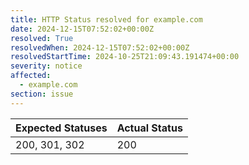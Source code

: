 ```yaml
---
title: HTTP Status resolved for example.com
date: 2024-12-15T07:52:02+00:00Z
resolved: True
resolvedWhen: 2024-12-15T07:52:02+00:00Z
resolvedStartTime: 2024-10-25T21:09:43.191474+00:00
severity: notice
affected:
  - example.com
section: issue
---
```


| Expected Statuses | Actual Status  |
|-------------------|----------------|
| 200, 301, 302 | 200 |
